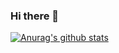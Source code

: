 ### Hi there 👋

<!--
**DBloodworth95/DBloodworth95** is a ✨ _special_ ✨ repository because its `README.md` (this file) appears on your GitHub profile.

Here are some ideas to get you started:
[![Anurag's github stats](https://github-readme-stats.vercel.app/api?username=DBloodworth95)](https://github.com/anuraghazra/github-readme-stats)
-->
[![Anurag's github stats](https://github-readme-stats.vercel.app/api?username=DBloodworth95&theme=tokyonight&count_private=true)](https://github.com/anuraghazra/github-readme-stats)
